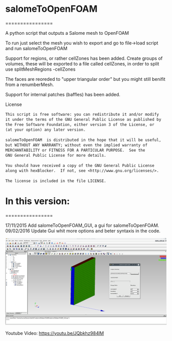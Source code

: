 # salomeToOpenFOAM
================

A python script that outputs a Salome mesh to OpenFOAM

To run just select the mesh you wish to export and 
go to file->load script and run salomeToOpenFOAM

Support for regions, or rather cellZones has been added.
Create groups of volumes, these will be exported to a file
called cellZones, in order to split use 
splitMeshRegions -cellZones

The faces are reoreded to "upper triangular order" but
you might still benifit from a renumberMesh.

Support for internal patches (baffles) has been added.

License

    This script is free software: you can redistribute it and/or modify
    it under the terms of the GNU General Public License as published by
    the Free Software Foundation, either version 3 of the License, or
    (at your option) any later version.

    salomeToOpenFOAM  is distributed in the hope that it will be useful,
    but WITHOUT ANY WARRANTY; without even the implied warranty of
    MERCHANTABILITY or FITNESS FOR A PARTICULAR PURPOSE.  See the
    GNU General Public License for more details.

    You should have received a copy of the GNU General Public License
    along with hexBlocker.  If not, see <http://www.gnu.org/licenses/>.

    The license is included in the file LICENSE.
    
# In this version:
================

17/11/2015 Add salomeToOpenFOAM_GUI, a gui for salomeToOpenFOAM.
09/02/2016 Update Gui whit more options and beter syntaxis in the code.

![ScreenShot](salomeOpenFOAM_GUI.png)

Youtube Video: https://youtu.be/JQbkhz984lM
    
